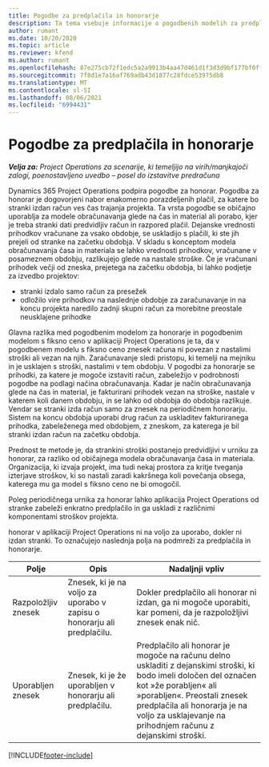 ```yaml
---
title: Pogodbe za predplačila in honorarje
description: Ta tema vsebuje informacije o pogodbenih modelih za predplačila in honorarje v aplikaciji Project Operations.
author: rumant
ms.date: 10/20/2020
ms.topic: article
ms.reviewer: kfend
ms.author: rumant
ms.openlocfilehash: 87e275cb72f1edc5a2a9913b4aa47d461d1f3d3d9bf177bf0ffba8b463f4ce01
ms.sourcegitcommit: 7f8d1e7a16af769adb43d1877c28fdce53975db8
ms.translationtype: MT
ms.contentlocale: sl-SI
ms.lasthandoff: 08/06/2021
ms.locfileid: "6994431"
---
```

# <a name="advances-and-retainer-based-contracts"></a>Pogodbe za predplačila in honorarje


_**Velja za:** Project Operations za scenarije, ki temeljijo na virih/manjkajoči zalogi, poenostavljeno uvedbo – posel do izstavitve predračuna_

Dynamics 365 Project Operations podpira pogodbe za honorar. Pogodba za honorar je dogovorjeni nabor enakomerno porazdeljenih plačil, za katere bo stranki izdan račun ves čas trajanja projekta. Ta vrsta pogodbe se običajno uporablja za modele obračunavanja glede na čas in material ali porabo, kjer je treba stranki dati predvidljiv račun in razpored plačil. Dejanske vrednosti prihodkov vračunane za vsako obdobje, se uskladijo s plačili, ki ste jih prejeli od stranke na začetku obdobja. V skladu s konceptom modela obračunavanja časa in materiala se lahko vrednosti prihodkov, vračunane v posameznem obdobju, razlikujejo glede na nastale stroške. Če je vračunani prihodek večji od zneska, prejetega na začetku obdobja, bi lahko podjetje za izvedbo projektov:

- stranki izdalo samo račun za presežek 
- odložilo vire prihodkov na naslednje obdobje za zaračunavanje in na koncu projekta naredilo zadnji skupni račun za morebitne preostale neusklajene prihodke

Glavna razlika med pogodbenim modelom za honorarje in pogodbenim modelom s fiksno ceno v aplikaciji Project Operations je ta, da v pogodbenem modelu s fiksno ceno znesek računa ni povezan z nastalimi stroški ali vezan na njih. Zaračunavanje sledi pristopu, ki temelji na mejniku in je usklajen s stroški, nastalimi v tem obdobju. V pogodbi za honorarje se prihodki, za katere je mogoče izstaviti račun, zabeležijo v podrobnosti pogodbe na podlagi načina obračunavanja. Kadar je način obračunavanja glede na čas in material, je fakturirani prihodek vezan na stroške, nastale v katerem koli danem obdobju, in se lahko od obdobja do obdobja razlikuje. Vendar se stranki izda račun samo za znesek na periodičnem honorarju. Sistem na koncu obdobja uporabi drug račun za uskladitev fakturiranega prihodka, zabeleženega med obdobjem, z zneskom, za katerega je bil stranki izdan račun na začetku obdobja.

Prednost te metode je, da strankini stroški postanejo predvidljivi v urniku za honorar, za razliko od običajnega modela obračunavanja časa in materiala. Organizacija, ki izvaja projekt, ima tudi nekaj prostora za kritje tveganja izterjave stroškov, ki so nastali zaradi kakršnega koli povečanja obsega, katerega mu ga model s fiksno ceno ne bi omogočil.

Poleg periodičnega urnika za honorar lahko aplikacija Project Operations od stranke zabeleži enkratno predplačilo in ga uskladi z različnimi komponentami stroškov projekta.

honorar v aplikaciji Project Operations ni na voljo za uporabo, dokler ni izdan stranki. To označujejo naslednja polja na podmreži za predplačila in honorarje.

| Polje | Opis | Nadaljnji vpliv |
| --- | --- | --- |
| Razpoložljiv znesek | Znesek, ki je na voljo za uporabo v zapisu o honorarju ali predplačilu. | Dokler predplačilo ali honorar ni izdan, ga ni mogoče uporabiti, kar pomeni, da je razpoložljivi znesek enak nič. |
| Uporabljen znesek | Znesek, ki je že uporabljen v honorarju ali predplačilu. | Predplačilo ali honorar je mogoče na računu delno uskladiti z dejanskimi stroški, ki bodo imeli določen del označen kot »že porabljen« ali »porabljen«. Preostali znesek predplačila ali honorarja je na voljo za usklajevanje na prihodnjem računu z dejanskimi stroški. |


[!INCLUDE[footer-include](../../includes/footer-banner.md)]